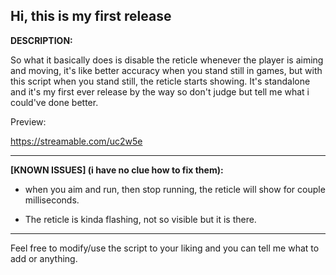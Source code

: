 **Hi, this is my first release**
---
**DESCRIPTION:**

So what it basically does is disable the reticle whenever the player is aiming and moving, it's like better accuracy when you stand still in games, but with this script when you stand still, the reticle starts showing. It's standalone and it's my first ever release by the way so don't judge but tell me what i could've done better.

Preview:

https://streamable.com/uc2w5e

---
**[KNOWN ISSUES] (i have no clue how to fix them):**
- when you aim and run, then stop running, the reticle will show for couple milliseconds.

- The reticle is kinda flashing, not so visible but it is there.

---

Feel free to modify/use the script to your liking and you can tell me what to add or anything.
